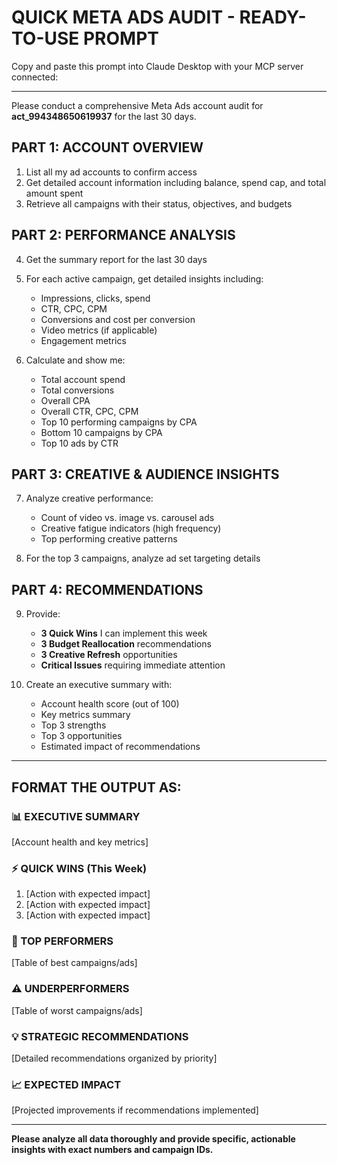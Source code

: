# QUICK META ADS AUDIT - READY-TO-USE PROMPT

Copy and paste this prompt into Claude Desktop with your MCP server connected:

---

Please conduct a comprehensive Meta Ads account audit for **act_994348650619937** for the last 30 days.

## PART 1: ACCOUNT OVERVIEW

1. List all my ad accounts to confirm access
2. Get detailed account information including balance, spend cap, and total amount spent
3. Retrieve all campaigns with their status, objectives, and budgets

## PART 2: PERFORMANCE ANALYSIS

4. Get the summary report for the last 30 days
5. For each active campaign, get detailed insights including:
   - Impressions, clicks, spend
   - CTR, CPC, CPM
   - Conversions and cost per conversion
   - Video metrics (if applicable)
   - Engagement metrics

6. Calculate and show me:
   - Total account spend
   - Total conversions
   - Overall CPA
   - Overall CTR, CPC, CPM
   - Top 10 performing campaigns by CPA
   - Bottom 10 campaigns by CPA
   - Top 10 ads by CTR

## PART 3: CREATIVE & AUDIENCE INSIGHTS

7. Analyze creative performance:
   - Count of video vs. image vs. carousel ads
   - Creative fatigue indicators (high frequency)
   - Top performing creative patterns

8. For the top 3 campaigns, analyze ad set targeting details

## PART 4: RECOMMENDATIONS

9. Provide:
   - **3 Quick Wins** I can implement this week
   - **3 Budget Reallocation** recommendations
   - **3 Creative Refresh** opportunities
   - **Critical Issues** requiring immediate attention

10. Create an executive summary with:
    - Account health score (out of 100)
    - Key metrics summary
    - Top 3 strengths
    - Top 3 opportunities
    - Estimated impact of recommendations

---

## FORMAT THE OUTPUT AS:

### 📊 EXECUTIVE SUMMARY
[Account health and key metrics]

### ⚡ QUICK WINS (This Week)
1. [Action with expected impact]
2. [Action with expected impact]
3. [Action with expected impact]

### 🎯 TOP PERFORMERS
[Table of best campaigns/ads]

### ⚠️ UNDERPERFORMERS  
[Table of worst campaigns/ads]

### 💡 STRATEGIC RECOMMENDATIONS
[Detailed recommendations organized by priority]

### 📈 EXPECTED IMPACT
[Projected improvements if recommendations implemented]

---

**Please analyze all data thoroughly and provide specific, actionable insights with exact numbers and campaign IDs.**


